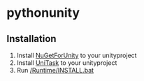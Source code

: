# pythonunity

## Installation

1. Install [NuGetForUnity](https://github.com/GlitchEnzo/NuGetForUnity) to your unityproject
2. Install [UniTask](https://github.com/Cysharp/UniTask) to your unityproject
3. Run [/Runtime/INSTALL.bat](https://github.com/saccadic/pythonunity/blob/develop/Runtime/INSTALL.bat)
